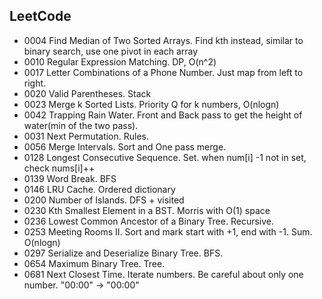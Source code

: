 ## LeetCode
- 0004 Find Median of Two Sorted Arrays. Find kth instead, similar to binary search, use one pivot in each array
- 0010 Regular Expression Matching. DP, O(n^2)
- 0017 Letter Combinations of a Phone Number. Just map from left to right.
- 0020 Valid Parentheses. Stack
- 0023 Merge k Sorted Lists. Priority Q for k numbers, O(nlogn)
- 0042 Trapping Rain Water. Front and Back pass to get the height of water(min of the two pass).
- 0031 Next Permutation. Rules.
- 0056 Merge Intervals. Sort and One pass merge.
- 0128 Longest Consecutive Sequence. Set. when num[i] -1 not in set, check nums[i]++
- 0139 Word Break. BFS
- 0146 LRU Cache. Ordered dictionary
- 0200 Number of Islands. DFS + visited
- 0230 Kth Smallest Element in a BST. Morris with O(1) space
- 0236 Lowest Common Ancestor of a Binary Tree. Recursive.
- 0253 Meeting Rooms II. Sort and mark start with +1, end with -1. Sum. O(nlogn)
- 0297 Serialize and Deserialize Binary Tree. BFS.
- 0654 Maximum Binary Tree. Tree.
- 0681 Next Closest Time. Iterate numbers. Be careful about only one number. "00:00" -> "00:00"




